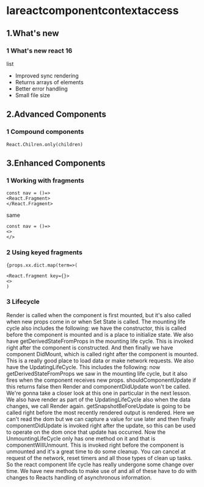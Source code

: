# lareactcomponentcontextaccess
## 1.What's new
### 1 What's new react 16
list
- Improved sync rendering
- Returns arrays of elements
- Better error handling
- Small file size

## 2.Advanced Components
### 1 Compound components

```
React.Chilren.only(children)
```

## 3.Enhanced Components
### 1 Working with fragments
```
const nav = ()=>
<React.Fragment>
</React.Fragment>
```
same
```
const nav = ()=>
<>
</>
```
### 2 Using keyed fragments
```
{props.xx.dict.map(term=>(

<React.fragment key={}>
<>
)
```
### 3 Lifecycle
Render is called when the component is first mounted, but it's also called when new props come in or when Set State is called.
The mounting life cycle also includes the following: we have the constructor, this is called before the component is mounted and is a place to initialize state. We also have getDerivedStateFromProps in the mounting life cycle. This is invoked right after the component is constructed. And then finally we have component DidMount, which is called right after the component is mounted. This is a really good place to load data or make network requests.
We also have the UpdatingLifeCycle. This includes the following: now getDerivedStateFromProps we saw in the mounting life cycle, but it also fires when the component receives new props. shouldComponentUpdate if this returns false then Render and componentDidUpdate won't be called. We're gonna take a closer look at this one in particular in the next lesson. We also have render as part of the UpdatingLifeCycle also when the data changes, we call Render again. getSnapshotBeForeUpdate is going to be called right before the most recently rendered output is rendered.
Here we can't read the dom but we can capture a value for use later and then finally componentDidUpdate is invoked right after the update, so this can be used to operate on the dom once that update has occurred. Now the UnmountingLifeCycle only has one method on it and that is componentWillUnmount. This is invoked right before the component is unmounted and it's a great time to do some cleanup. You can cancel at request of the network, reset timers and all those types of clean up tasks.
So the react component life cycle has really undergone some change over time. We have new methods to make use of and all of these have to do with changes to Reacts handling of asynchronous information.

